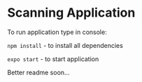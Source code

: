 # Scanning Application 

To run application type in console: 

`npm install` - to install all dependencies

`expo start` - to start application

Better readme soon...